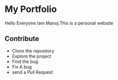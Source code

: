# My Portfolio

Hello Everyone
Iam Manoj.This is a personal website


## Contribute
* Clone the repository
* Explore the project
* Find the bug
* Fix A bug
* send a Pull Request